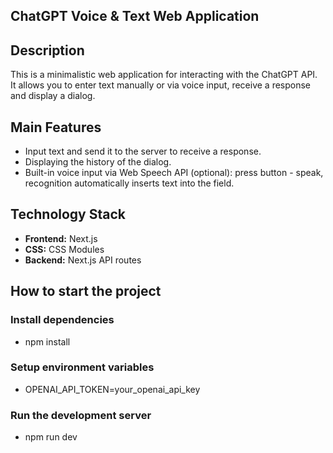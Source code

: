 ## ChatGPT Voice & Text Web Application

## Description

This is a minimalistic web application for interacting with the ChatGPT API.  
It allows you to enter text manually or via voice input, receive a response and display a dialog.

## Main Features

- Input text and send it to the server to receive a response.
- Displaying the history of the dialog.
- Built-in voice input via Web Speech API (optional): press button - speak, recognition automatically inserts text into the field.

## Technology Stack

- **Frontend:** Next.js
- **CSS:** CSS Modules
- **Backend:** Next.js API routes

## How to start the project

### Install dependencies

- npm install

### Setup environment variables

- OPENAI_API_TOKEN=your_openai_api_key

### Run the development server

- npm run dev
